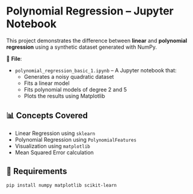 # Polynomial Regression – Jupyter Notebook

This project demonstrates the difference between **linear** and **polynomial regression** using a synthetic dataset generated with NumPy.

📁 **File**:
- `polynomial_regression_basic_1.ipynb` – A Jupyter notebook that:
  - Generates a noisy quadratic dataset
  - Fits a linear model
  - Fits polynomial models of degree 2 and 5
  - Plots the results using Matplotlib

## 📊 Concepts Covered
- Linear Regression using `sklearn`
- Polynomial Regression using `PolynomialFeatures`
- Visualization using `matplotlib`
- Mean Squared Error calculation

## 🧪 Requirements

```bash
pip install numpy matplotlib scikit-learn
